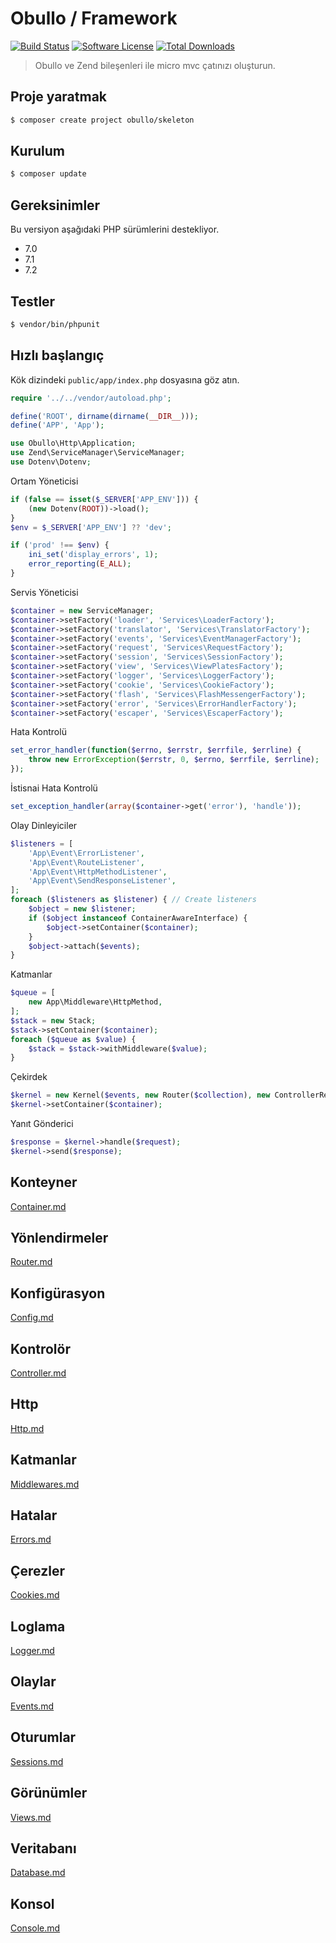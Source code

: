 
# Obullo / Framework

[![Build Status](https://travis-ci.org/obullo/Framework.svg?branch=master)](https://travis-ci.org/obullo/Framework)
[![Software License](https://img.shields.io/badge/license-MIT-brightgreen.svg)](LICENSE.md)
[![Total Downloads](https://img.shields.io/packagist/dt/obullo/framework.svg)](https://packagist.org/packages/obullo/framework)

> Obullo ve Zend bileşenleri ile micro mvc çatınızı oluşturun.

## Proje yaratmak

``` bash
$ composer create project obullo/skeleton
```

## Kurulum

``` bash
$ composer update
```

## Gereksinimler

Bu versiyon aşağıdaki PHP sürümlerini destekliyor.

* 7.0
* 7.1
* 7.2

## Testler

``` bash
$ vendor/bin/phpunit
```

## Hızlı başlangıç

Kök dizindeki `public/app/index.php` dosyasına göz atın.

```php
require '../../vendor/autoload.php';

define('ROOT', dirname(dirname(__DIR__)));
define('APP', 'App');

use Obullo\Http\Application;
use Zend\ServiceManager\ServiceManager;
use Dotenv\Dotenv;
```

Ortam Yöneticisi

```php
if (false == isset($_SERVER['APP_ENV'])) {
    (new Dotenv(ROOT))->load();
}
$env = $_SERVER['APP_ENV'] ?? 'dev';

if ('prod' !== $env) {
    ini_set('display_errors', 1);  
    error_reporting(E_ALL);
}
```

Servis Yöneticisi

```php
$container = new ServiceManager;
$container->setFactory('loader', 'Services\LoaderFactory');
$container->setFactory('translator', 'Services\TranslatorFactory');
$container->setFactory('events', 'Services\EventManagerFactory');
$container->setFactory('request', 'Services\RequestFactory');
$container->setFactory('session', 'Services\SessionFactory');
$container->setFactory('view', 'Services\ViewPlatesFactory');
$container->setFactory('logger', 'Services\LoggerFactory');
$container->setFactory('cookie', 'Services\CookieFactory');
$container->setFactory('flash', 'Services\FlashMessengerFactory');
$container->setFactory('error', 'Services\ErrorHandlerFactory');
$container->setFactory('escaper', 'Services\EscaperFactory');
```

Hata Kontrolü

```php
set_error_handler(function($errno, $errstr, $errfile, $errline) {
    throw new ErrorException($errstr, 0, $errno, $errfile, $errline);
});
```

İstisnai Hata Kontrolü

```php
set_exception_handler(array($container->get('error'), 'handle'));
```

Olay Dinleyiciler

```php
$listeners = [
    'App\Event\ErrorListener',
    'App\Event\RouteListener',
    'App\Event\HttpMethodListener',
    'App\Event\SendResponseListener',
];
foreach ($listeners as $listener) { // Create listeners
    $object = new $listener;
    if ($object instanceof ContainerAwareInterface) {
        $object->setContainer($container);
    }
    $object->attach($events);
}
```

Katmanlar

```php
$queue = [
    new App\Middleware\HttpMethod,
];
$stack = new Stack;
$stack->setContainer($container);
foreach ($queue as $value) {
    $stack = $stack->withMiddleware($value);
}
```

Çekirdek

```php
$kernel = new Kernel($events, new Router($collection), new ControllerResolver, $stack, new ArgumentResolver);
$kernel->setContainer($container);
```

Yanıt Gönderici

```php
$response = $kernel->handle($request);
$kernel->send($response);
```

## Konteyner

[Container.md](container.md)

## Yönlendirmeler

[Router.md](router.md)

## Konfigürasyon

[Config.md](config.md)

## Kontrolör

[Controller.md](controller.md)

## Http

[Http.md](http.md)

## Katmanlar

[Middlewares.md](middlewares.md)

## Hatalar

[Errors.md](errors.md)

## Çerezler

[Cookies.md](cookies.md)

## Loglama

[Logger.md](logger.md)

## Olaylar

[Events.md](events.md)

## Oturumlar

[Sessions.md](sessions.md)

## Görünümler

[Views.md](views.md)

## Veritabanı

[Database.md](database.md)

## Konsol

[Console.md](console.md)